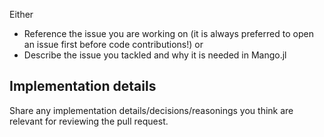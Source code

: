Either
* Reference the issue you are working on (it is always preferred to open an issue first before code contributions!)
or 
* Describe the issue you tackled and why it is needed in Mango.jl

## Implementation details
Share any implementation details/decisions/reasonings you think are relevant for reviewing the pull request.